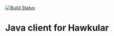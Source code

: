 [![Build Status](https://travis-ci.org/Hawkular-QE/hawkular-java-client.svg?branch=master)](https://travis-ci.org/Hawkular-QE/hawkular-java-client)
# Java client for Hawkular
